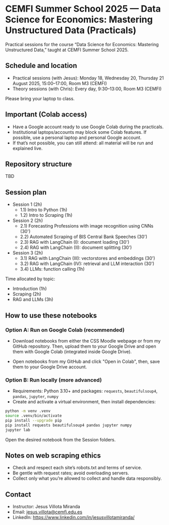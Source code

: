 # CEMFI Summer School 2025 — Data Science for Economics: Mastering Unstructured Data (Practicals)

Practical sessions for the course “Data Science for Economics: Mastering Unstructured Data,” taught at CEMFI Summer School 2025.

## Schedule and location

- Practical sessions (with Jesus): Monday 18, Wednesday 20, Thursday 21 August 2025, 15:00–17:00, Room M3 (CEMFI)
- Theory sessions (with Chris): Every day, 9:30–13:00, Room M3 (CEMFI)

Please bring your laptop to class.

## Important (Colab access)

- Have a Google account ready to use Google Colab during the practicals.
- Institutional laptops/accounts may block some Colab features. If possible, use a personal laptop and personal Google account.
- If that’s not possible, you can still attend: all material will be run and explained live.

## Repository structure

TBD

## Session plan

- Session 1 (2h)
  - 1.1) Intro to Python (1h)
  - 1.2) Intro to Scraping (1h)
- Session 2 (2h)
  - 2.1) Forecasting Professions with image recognition using CNNs (30')
  - 2.2) Automated Scraping of BIS Central Bank Speeches (30')
  - 2.3) RAG with LangChain (I): document loading (30')
  - 2.4) RAG with LangChain (II): document splitting (30')
- Session 3 (2h)
  - 3.1) RAG with LangChain (III): vectorstores and embeddings (30')
  - 3.2) RAG with LangChain (IV): retrieval and LLM interaction (30')
  - 3.4) LLMs: function calling (1h)


Time allocated by topic:
- Introduction (1h)
- Scraping (2h)
- RAG and LLMs (3h)

## How to use these notebooks

### Option A: Run on Google Colab (recommended)

- Download notebooks from either the CSS Moodle webpage or from my GitHub repository. Then, upload them  to your Google Drive and open them with Google Colab (integrated inside Google Drive).

- Open notebooks from my GitHub and click "Open in Colab", then, save them to your Google Drive account.

### Option B: Run locally (more advanced)

- Requirements: Python 3.10+ and packages: `requests`, `beautifulsoup4`, `pandas`, `jupyter`, `numpy`
- Create and activate a virtual environment, then install dependencies:

```bash
python -m venv .venv
source .venv/bin/activate
pip install --upgrade pip
pip install requests beautifulsoup4 pandas jupyter numpy
jupyter lab
```

Open the desired notebook from the Session folders.

## Notes on web scraping ethics

- Check and respect each site’s robots.txt and terms of service.
- Be gentle with request rates; avoid overloading servers.
- Collect only what you’re allowed to collect and handle data responsibly.

## Contact

- Instructor: Jesus Villota Miranda
- Email: jesus.villota@cemfi.edu.es
- LinkedIn: https://www.linkedin.com/in/jesusvillotamiranda/
